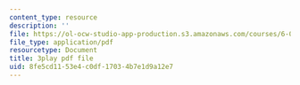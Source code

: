 ```yaml
---
content_type: resource
description: ''
file: https://ol-ocw-studio-app-production.s3.amazonaws.com/courses/6-002-circuits-and-electronics-spring-2007/8fe5cd1153e4c0df17034b7e1d9a12e7_3GdMaDzIUeQ.pdf
file_type: application/pdf
resourcetype: Document
title: 3play pdf file
uid: 8fe5cd11-53e4-c0df-1703-4b7e1d9a12e7
---
```

